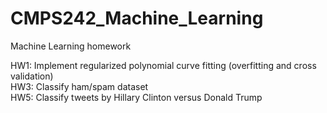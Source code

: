 # CMPS242_Machine_Learning
Machine Learning homework

HW1: Implement regularized polynomial curve fitting (overfitting and cross validation) <br>
HW3: Classify ham/spam dataset <br>
HW5: Classify tweets by Hillary Clinton versus Donald Trump <br>
